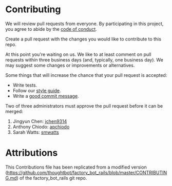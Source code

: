# Contributing

We will review pull requests from everyone. By participating in this project, you
agree to abide by the [code of conduct](https://github.com/UBC-MDS/prepackPy/blob/master/CONDUCT.md).

Create a pull request with the changes you would like to contribute to this repo.

At this point you're waiting on us. We like to at least comment on pull requests
within three business days (and, typically, one business day). We may suggest
some changes or improvements or alternatives.

Some things that will increase the chance that your pull request is accepted:

* Write tests.
* Follow our [style guide][style].
* Write a [good commit message][commit].

[style]: https://github.com/thoughtbot/guides/tree/master/style
[commit]: http://tbaggery.com/2008/04/19/a-note-about-git-commit-messages.html

Two of three administrators must approve the pull request before it can be merged:
1. Jingyun Chen: [jchen9314](https://github.com/jchen9314)
2. Anthony Chiodo: [apchiodo](https://github.com/apchiodo)
3. Sarah Watts: [smwatts](https://github.com/smwatts)

# Attributions

This Contributions file has been replicated from  a modified version (https://github.com/thoughtbot/factory_bot_rails/blob/master/CONTRIBUTING.md) of the factory_bot_rails git repo.